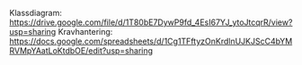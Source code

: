 Klassdiagram:
https://drive.google.com/file/d/1T80bE7DywP9fd_4EsI67YJ_ytoJtcqrR/view?usp=sharing
Kravhantering:
https://docs.google.com/spreadsheets/d/1Cg1TFftyzOnKrdlnUJKJScC4bYMRVMpYAatLoKtdbOE/edit?usp=sharing
